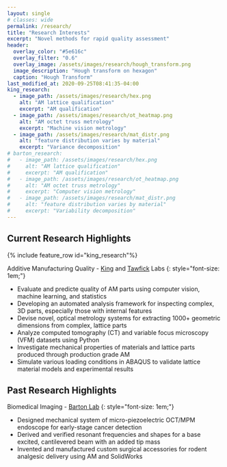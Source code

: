 ```yaml
---
layout: single
# classes: wide
permalink: /research/
title: "Research Interests"
excerpt: "Novel methods for rapid quality assessment"
header:
  overlay_color: "#5e616c"
  overlay_filter: "0.6"
  overlay_image: /assets/images/research/hough_transform.png
  image_description: "Hough transform on hexagon"
  caption: "Hough Transform"
last_modified_at: 2020-09-25T08:41:35-04:00
king_research:
  - image_path: /assets/images/research/hex.png
    alt: "AM lattice qualification"
    excerpt: "AM qualification"
  - image_path: /assets/images/research/ot_heatmap.png
    alt: "AM octet truss metrology"
    excerpt: "Machine vision metrology"
  - image_path: /assets/images/research/mat_distr.png
    alt: "feature distribution varies by material"
    excerpt: "Variance decomposition"
# barton_research:
#   - image_path: /assets/images/research/hex.png
#     alt: "AM lattice qualification"
#     excerpt: "AM qualification"
#   - image_path: /assets/images/research/ot_heatmap.png
#     alt: "AM octet truss metrology"
#     excerpt: "Computer vision metrology"
#   - image_path: /assets/images/research/mat_distr.png
#     alt: "feature distribution varies by material"
#     excerpt: "Variability decomposition"
---
```

## Current Research Highlights 
{% include feature_row id="king_research"%}

Additive Manufacturing Quality - [King](https://kinglab.mechse.illinois.edu/) and [Tawfick](https://tawfick.mechse.illinois.edu/) Labs
{: style="font-size: 1em;"}
* Evaluate and predicte quality of AM parts using computer vision, machine learning, and statistics
* Developing an automated analysis framework for inspecting complex, 3D parts, especially those with internal features
* Devise novel, optical metrology systems for extracting 1000+ geometric dimensions from complex, lattice parts
* Analyze computed tomography (CT) and variable focus microscopy (VFM) datasets using Python
* Investigate mechanical properties of materials and lattice parts produced through production grade AM
* Simulate various loading conditions in ABAQUS to validate lattice material models and experimental results
<!-- {: style="text-align: justify;"} -->

## Past Research Highlights
<!-- {% include feature_row id="barton_research"%} -->

Biomedical Imaging - [Barton Lab](http://bmeoptics.engr.arizona.edu/)
{: style="font-size: 1em;"}
* Designed mechanical system of micro-piezoelectric OCT/MPM endoscope for early-stage cancer detection
* Derived and verified resonant frequencies and shapes for a base excited, cantilevered beam with an added tip mass
* Invented and manufactured custom surgical accessories for rodent analgesic delivery using AM and SolidWorks